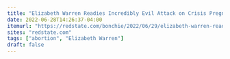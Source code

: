 ```yaml
---
title: "Elizabeth Warren Readies Incredibly Evil Attack on Crisis Pregnancy Centers"
date: 2022-06-28T14:26:37-04:00
itemurl: "https://redstate.com/bonchie/2022/06/29/elizabeth-warren-readies-incredibly-evil-attack-on-crisis-pregnancy-centers-n586199"
sites: "redstate.com"
tags: ["abortion", "Elizabeth Warren"]
draft: false
---
```



